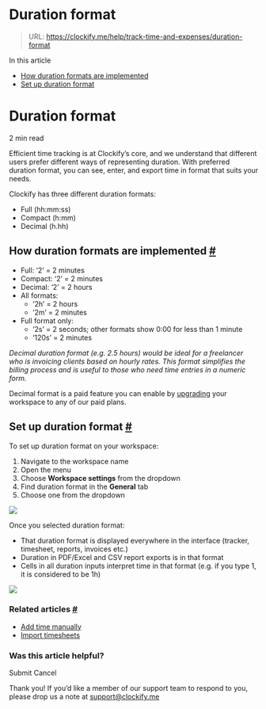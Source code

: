 # Duration format

> URL: https://clockify.me/help/track-time-and-expenses/duration-format

In this article

* [How duration formats are implemented](#how-duration-formats-are-implemented)
* [Set up duration format](#set-up-duration-format)

# Duration format

2 min read

Efficient time tracking is at Clockify’s core, and we understand that different users prefer different ways of representing duration. With preferred duration format, you can see, enter, and export time in format that suits your needs.

Clockify has three different duration formats:

* Full (hh:mm:ss)
* Compact (h:mm)
* Decimal (h.hh)

## How duration formats are implemented [#](#how-duration-formats-are-implemented)

* Full: ‘2’ = 2 minutes
* Compact: ‘2’ = 2 minutes
* Decimal: ‘2’ = 2 hours
* All formats:
  + ‘2h’ = 2 hours
  + ‘2m’ = 2 minutes
* Full format only:
  + ‘2s’ = 2 seconds; other formats show 0:00 for less than 1 minute
  + ‘120s’ = 2 minutes

*Decimal duration format (e.g. 2.5 hours) would be ideal for a freelancer who is invoicing clients based on hourly rates. This format simplifies the billing process and is useful to those who need time entries in a numeric form.*

Decimal format is a paid feature you can enable by [upgrading](https://clockify.me/pricing) your workspace to any of our paid plans.

## Set up duration format [#](#set-up-duration-format)

To set up duration format on your workspace:

1. Navigate to the workspace name
2. Open the menu
3. Choose **Workspace settings** from the dropdown
4. Find duration format in the **General** tab
5. Choose one from the dropdown

![](https://lh7-us.googleusercontent.com/9vuuijacRSCPJNBk3t6d_Pa8G3SPhZt7VvEqC1K-Yozc-_F9RkciCRJkvjNL4wP06VqeSZTc6liCTsyxHFSzYcdGFheKcpX-gmTUJ2vXHwz9B9jgMavPYbrwYyXBVl8nfypSTXzlf9CtPl58z4PFCAE)

Once you selected duration format:

* That duration format is displayed everywhere in the interface (tracker, timesheet, reports, invoices etc.)
* Duration in PDF/Excel and CSV report exports is in that format
* Cells in all duration inputs interpret time in that format (e.g. if you type 1, it is considered to be 1h)

![](https://clockify.me/help/wp-content/uploads/2024/03/Screenshot-2024-03-20-at-14.54.34-1024x319.png)

### Related articles [#](#related-articles)

* [Add time manually](https://clockify.me/help/track-time-and-expenses/adding-time-manually)
* [Import timesheets](https://clockify.me/help/track-time-and-expenses/import-timesheets)

### Was this article helpful?

Submit
Cancel

Thank you! If you’d like a member of our support team to respond to you, please drop us a note at support@clockify.me